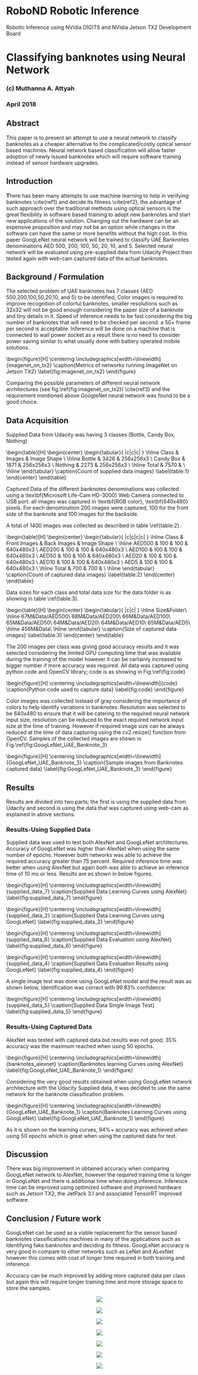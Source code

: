 # RoboND Robotic Inference

Robotic Inference using NVidia DIGITS and NVidia Jetson TX2 Development Board

# Classifying banknotes using Neural Network
### (c) Muthanna A. Attyah 
### April 2018

## Abstract
This paper is to present an attempt to use a neural network to classify banknotes as a cheaper alternative to the complicated/costly optical sensor based machines. Neural network based classification will allow faster adoption of newly issued banknotes which will require software training instead of sensor hardware upgrades.

## Introduction

**T**here has been many attempts to use machine learning to help in verifying banknotes \cite{ref1} and decide its fitness \cite{ref2}, the advantage of such approach over the traditional methods using optical sensors is the great flexibility in software based training to adopt new banknotes and start new applications of the solution. Changing out the hardware can be an expensive proposition and may not be an option while changes in the software can have the same or more benefits without the high cost. In this paper GoogLeNet neural network will be trained to classify UAE Banknotes denominations AED 500, 200, 100, 50, 20, 10, and 5. Selected neural network will be evaluated using pre-supplied data from Udacity Project then tested again with web-cam captured data of the actual banknotes.

## Background / Formulation

The selected problem of UAE banknotes has 7 classes (AED 500,200,100,50,20,10, and 5) to be identified, Color images is required to improve recognition of colorful banknotes, smaller resolutions such as 32x32 will not be good enough considering the paper size of a banknote and tiny details in it. Speed of inference needs to be fast considering the big number of banknotes that will need to be checked per second. a 50+ frame per second is acceptable. Inference will be done on a machine that is connected to wall power socket as a result there is no need to consider power saving similar to what usually done with battery operated mobile solutions.

\begin{figure}[H]
      \centering
      \includegraphics[width=\linewidth]{imagenet_on_tx2}
      \caption{Metrics of networks running ImageNet on Jetson TX2}
      \label{fig:imagenet_on_tx2}
\end{figure} 

Comparing the possible parameters of different neural network architectures (see fig.\ref{fig:imagenet_on_tx2}) \cite{ref3} and the requirement mentioned above GoogleNet neural network was found to be a good choice.

## Data Acquisition

Supplied Data from Udacity was having 3 classes (Bottle, Candy Box, Nothing) 

\begin{table}[H]
\begin{center}
\begin{tabular}{ |c|c|c| } 
 \hline
 Class & Images & Image Shape \\
 \hline
 Bottle & 3426 & 256x256x3 \\ 
 Candy Box & 1871 & 256x256x3 \\ 
 Nothing & 2273 & 256x256x3 \\
 \hline
 Total & 7570 & \\
 \hline
\end{tabular}
\caption{Count of supplied data images}
\label{table:1}
\end{center}
\end{table}

Captured Data of the different banknotes denominations was collected using a \textbf{Microsoft Life-Cam HD-3000} Web Camera connected to USB port. all images was captured in \textbf{RGB color}, \textbf{640x480} pixels. For each denomination 200 images were captured, 100 for the front side of the banknote and 100 images for the backside.

A total of 1400 images was collected as described in table \ref{table:2}.

\begin{table}[H]
\begin{center}
\begin{tabular}{ |c|c|c|c| } 
 \hline
 Class & Front Images & Back Images & Image Shape \\
 \hline
 AED500 & 100 & 100 & 640x480x3 \\ 
 AED200 & 100 & 100 & 640x480x3 \\ 
 AED100 & 100 & 100 & 640x480x3 \\
 AED50 & 100 & 100 & 640x480x3 \\
 AED20 & 100 & 100 & 640x480x3 \\
 AED10 & 100 & 100 & 640x480x3 \\
 AED5 & 100 & 100 & 640x480x3 \\
 \hline
 Total & 700 & 700 & \\
 \hline
\end{tabular}
\caption{Count of captured data images}
\label{table:2}
\end{center}
\end{table}

Data sizes for each class and total data size for the data folder is as showing in table \ref{table:3}.

\begin{table}[H]
\begin{center}
\begin{tabular}{ |c|c| } 
   \hline
   Size&Folder\\
   \hline
	67M&Data/AED500\\ 
	68M&Data/AED200\\ 
	66M&Data/AED100\\ 
	65M&Data/AED50\\ 
	64M&Data/AED20\\ 
	64M&Data/AED10\\ 
	65M&Data/AED5\\
    \hline
	456M&Data\\ 
	\hline
\end{tabular}
\caption{Size of captured data images}
\label{table:3}
\end{center}
\end{table}

The 200 images per class was giving good accuracy results and it was selected considering the limited GPU computing time that was available during the training of the model however it can be certainly increased to bigger number if more accuracy was required. All data was captured using python code and OpenCV library; code is as showing in Fig.\ref{fig:code}

\begin{figure}[H]
	\centering
	\includegraphics[width=\linewidth]{code}
    \caption{Python code used to capture data}
    \label{fig:code}
\end{figure}

Color images was collected instead of gray considering the importance of colors to help identify variations in banknotes. Resolution was selected to be 640x480 to ensure that it will be catering to the required neural network input size, resolution can be reduced to the exact required network input size at the time of training. However if required image size can be always reduced at the time of data capturing using the cv2.resize() function from OpenCV. Samples of the collected images are shown in Fig.\ref{fig:GoogLeNet_UAE_Banknote_3}

\begin{figure}[H]
	  \centering
      \includegraphics[width=\linewidth]{GoogLeNet_UAE_Banknote_3}
      \caption{Sample images from Banknotes captured data}
      \label{fig:GoogLeNet_UAE_Banknote_3}
\end{figure}

## Results

Results are divided into two parts; the first is using the supplied data from Udacity and second is using the data that was captured using web-cam as explained in above sections.

### Results-Using Supplied Data

Supplied data was used to test both AlexNet and GoogLeNet architectures. Accuracy of GoogLeNet was higher than AlexNet when using the same number of epochs. However both networks was able to achieve the required accuracy greater than 75 percent. Required inference time was better when using AlexNet but again both was able to achieve an inference time of 10 ms or less. Results are as shown in below figures.

\begin{figure}[H]
      \centering
      \includegraphics[width=\linewidth]{supplied_data_7}
      \caption{Supplied Data Learning Curves using AlexNet}
      \label{fig:supplied_data_7}
\end{figure}

\begin{figure}[H]
      \centering
      \includegraphics[width=\linewidth]{supplied_data_2}
      \caption{Supplied Data Learning Curves using GoogLeNet}
      \label{fig:supplied_data_2}
\end{figure}

\begin{figure}[H]
      \centering
      \includegraphics[width=\linewidth]{supplied_data_6}
      \caption{Supplied Data Evaluation using AlexNet}
      \label{fig:supplied_data_6}
\end{figure}

\begin{figure}[H]
      \centering
      \includegraphics[width=\linewidth]{supplied_data_4}
      \caption{Supplied Data Evaluation Results using GoogLeNet}
      \label{fig:supplied_data_4}
\end{figure}

A single image test was done using GoogLeNet model and the result was as shown below, Identification was correct with 99.83\% confidence:

\begin{figure}[H]
      \centering
      \includegraphics[width=\linewidth]{supplied_data_5}
      \caption{Supplied Data Single Image Test}
      \label{fig:supplied_data_5}
\end{figure}


### Results-Using Captured Data

 AlexNet was tested with captured data but results was not good; 35\% accuracy was the maximum reached when using 50 epochs. 

\begin{figure}[H]
      \centering
      \includegraphics[width=\linewidth]{banknotes_alexnet}
      \caption{Banknotes learning Curves using AlexNet}
      \label{fig:GoogLeNet_UAE_Banknote_1}
\end{figure}

Considering the very good results obtained when using GoogLeNet network architecture with the Udacity Supplied data, it was decided to use the same network for the banknote classification problem.

\begin{figure}[H]
      \centering
      \includegraphics[width=\linewidth]{GoogLeNet_UAE_Banknote_1}
      \caption{Banknotes Learning Curves using GoogLeNet}
      \label{fig:GoogLeNet_UAE_Banknote_1}
\end{figure}

As it is shown on the learning curves, 94\%+ accuracy was achieved when using 50 epochs which is great when using the captured data for test. 

## Discussion

There was big improvement in obtained accuracy when comparing GoogLeNet network to AlexNet, however the required training time is longer in GoogLeNet and there is additional time when doing inference. Inference time can be improved using optimized software and improved hardware such as Jetson TX2, the JetPack 3.1 and associated TensorRT improved software.

## Conclusion / Future work
GoogLeNet can be used as a viable replacement for the sensor based banknotes classifications machines in many of the applications such as Identifying fake banknotes and deciding its fitness. GoogLeNet accuracy is very good in compare to other networks such as LeNet and ALexNet however this comes with cost of longer time required in both training and inference.

Accuracy can be much improved by adding more captured data per class but again this will require longer training time and more storage space to store the samples.


<p align="center"> <img src="./misc/supplied_data_1.png"> </p>
<p align="center"> <img src="./misc/supplied_data_2.png"> </p>
<p align="center"> <img src="./misc/supplied_data_3.png"> </p>
<p align="center"> <img src="./misc/supplied_data_4.png"> </p>
<p align="center"> <img src="./misc/supplied_data_5.png"> </p>
<p align="center"> <img src="./misc/supplied_data_6.png"> </p>
<p align="center"> <img src="./misc/supplied_data_7.png"> </p>

